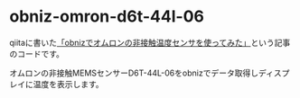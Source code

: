 # obniz-omron-d6t-44l-06

qiitaに書いた[「obnizでオムロンの非接触温度センサを使ってみた」](https://qiita.com/yskmjp/items/db839dfc4002a6c28728)という記事のコードです。

オムロンの非接触MEMSセンサーD6T-44L-06をobnizでデータ取得しディスプレイに温度を表示します。
